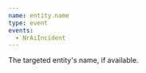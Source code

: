 ```yaml
---
name: entity.name
type: event
events:
  - NrAiIncident
---
```


The targeted entity's name, if available.